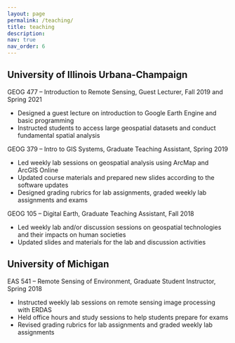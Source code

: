 ```yaml
---
layout: page
permalink: /teaching/
title: teaching
description: 
nav: true
nav_order: 6
---
```


## University of Illinois Urbana-Champaign

GEOG 477 – Introduction to Remote Sensing, Guest Lecturer, Fall 2019 and Spring 2021
- Designed a guest lecture on introduction to Google Earth Engine and basic programming
- Instructed students to access large geospatial datasets and conduct fundamental spatial analysis

GEOG 379 – Intro to GIS Systems, Graduate Teaching Assistant, Spring 2019

- Led weekly lab sessions on geospatial analysis using ArcMap and ArcGIS Online
- Updated course materials and prepared new slides according to the software updates
- Designed grading rubrics for lab assignments, graded weekly lab assignments and exams

GEOG 105 – Digital Earth, Graduate Teaching Assistant, Fall 2018
- Led weekly lab and/or discussion sessions on geospatial technologies and their impacts on human societies
- Updated slides and materials for the lab and discussion activities

## University of Michigan

EAS 541 – Remote Sensing of Environment, Graduate Student Instructor, Spring 2018
- Instructed weekly lab sessions on remote sensing image processing with ERDAS
- Held office hours and study sessions to help students prepare for exams
- Revised grading rubrics for lab assignments and graded weekly lab assignments
